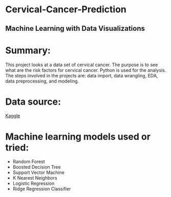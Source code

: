 # Cervical-Cancer-Prediction
## Machine Learning with Data Visualizations

# Summary:
This project looks at a data set of cervical cancer. The purpose is to see what are the risk factors for cervical cancer. Python is used for the analysis. The steps involved in the projects are: data import, data wrangling, EDA, data preprocessing, and modeling. 

# Data source:
[Kaggle](https://archive.ics.uci.edu/ml/datasets/Cervical+cancer+%28Risk+Factors%29)

# Machine learning models used or tried:
* Random Forest
* Boosted Decision Tree
* Support Vector Machine
* K Nearest Neighbors
* Logistic Regression
* Ridge Regression Classifier
